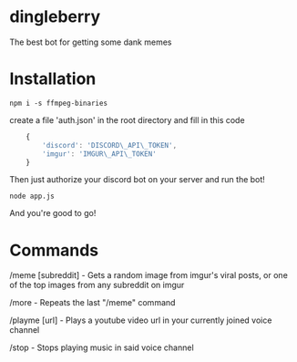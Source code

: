 # dingleberry
The best bot for getting some dank memes

# Installation

	npm i -s ffmpeg-binaries

create a file 'auth.json' in the root directory and fill in this code

```javascript
	{
		'discord': 'DISCORD\_API\_TOKEN',
		'imgur': 'IMGUR\_API\_TOKEN'
	}
```

Then just authorize your discord bot on your server and run the bot!

	node app.js

And you're good to go!


# Commands

/meme [subreddit] - Gets a random image from imgur's viral posts, or one of the top images from any subreddit on imgur

/more - Repeats the last "/meme" command

/playme [url] - Plays a youtube video url in your currently joined voice channel

/stop - Stops playing music in said voice channel